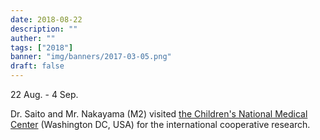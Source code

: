 ```yaml
---
date: 2018-08-22
description: ""
auther: ""
tags: ["2018"]
banner: "img/banners/2017-03-05.png"
draft: false
---
```

22 Aug. - 4 Sep.

Dr. Saito and Mr. Nakayama (M2) visited [the Children's National Medical Center](https://childrensnational.org) (Washington DC, USA) for the international cooperative research.
<!--more-->
